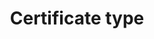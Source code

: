 ---
title: 'Certificate type'
field: 'is.certificate.type'
slug: 'certification-certificate-type'
description: 'Types of certificate'
comment: 'select from control list'
required: False
vocabulary: 'vocabulary.txt'
module: 'Certificate'
cluster: 'Certification'
policy: 'Controlled value. Single select from control list.'
layout: 'home'
---